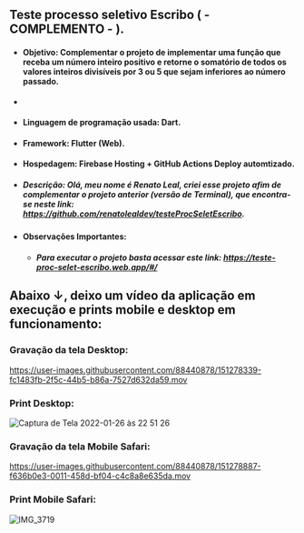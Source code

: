 ## Teste processo seletivo Escribo ( - COMPLEMENTO - ).

-  #### Objetivo: Complementar o projeto de implementar uma função que receba um número inteiro positivo e retorne o somatório de todos os valores inteiros divisíveis por 3 ou 5 que sejam inferiores ao número passado.
-  
-  #### Linguagem de programação usada: Dart.
-  #### Framework: Flutter (Web).
-  #### Hospedagem: Firebase Hosting + GitHub Actions Deploy automtizado.

-  ##### Descrição: Olá, meu nome é Renato Leal, criei esse projeto afim de complementar o projeto anterior (versão de Terminal), que encontra-se neste link: https://github.com/renatolealdev/testeProcSeletEscribo.

*  #### Observações Importantes:
   -  ##### Para executar o projeto basta acessar este link: https://teste-proc-selet-escribo.web.app/#/

## Abaixo ↓, deixo um vídeo da aplicação em execução e prints mobile e desktop em funcionamento:


### Gravação da tela Desktop:
https://user-images.githubusercontent.com/88440878/151278339-fc1483fb-2f5c-44b5-b86a-7527d632da59.mov


### Print Desktop:
![Captura de Tela 2022-01-26 às 22 51 26](https://user-images.githubusercontent.com/88440878/151278948-4873d55a-862a-4982-b464-df3ad113aabc.png)


### Gravação da tela Mobile Safari:
https://user-images.githubusercontent.com/88440878/151278887-f636b0e3-0011-458d-bf04-c4c8a8e635da.mov


### Print Mobile Safari:
![IMG_3719](https://user-images.githubusercontent.com/88440878/151278973-b0a6c229-c3bc-4bb8-8d47-3b765c25b8ec.PNG)

